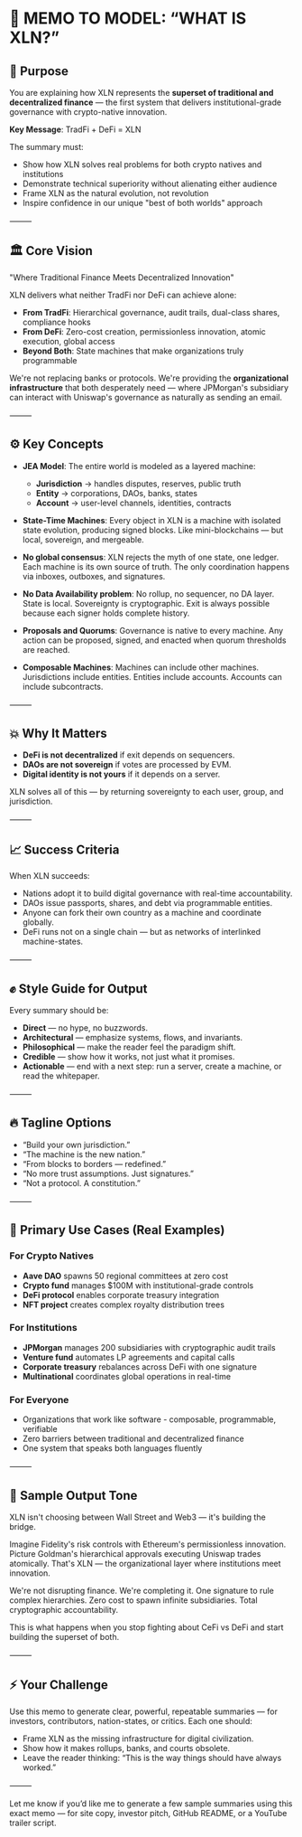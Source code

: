 # 🧠 MEMO TO MODEL: “WHAT IS XLN?”

## 🎯 Purpose

You are explaining how XLN represents the **superset of traditional and decentralized finance** — the first system that delivers institutional-grade governance with crypto-native innovation.

**Key Message**: TradFi + DeFi = XLN

The summary must:
- Show how XLN solves real problems for both crypto natives and institutions
- Demonstrate technical superiority without alienating either audience  
- Frame XLN as the natural evolution, not revolution
- Inspire confidence in our unique "best of both worlds" approach

⸻

## 🏛️ Core Vision

"Where Traditional Finance Meets Decentralized Innovation"

XLN delivers what neither TradFi nor DeFi can achieve alone:
- **From TradFi**: Hierarchical governance, audit trails, dual-class shares, compliance hooks
- **From DeFi**: Zero-cost creation, permissionless innovation, atomic execution, global access
- **Beyond Both**: State machines that make organizations truly programmable

We're not replacing banks or protocols. We're providing the **organizational infrastructure** that both desperately need — where JPMorgan's subsidiary can interact with Uniswap's governance as naturally as sending an email.

⸻

## ⚙️ Key Concepts

- **JEA Model**: The entire world is modeled as a layered machine:
  - **Jurisdiction** → handles disputes, reserves, public truth
  - **Entity** → corporations, DAOs, banks, states
  - **Account** → user-level channels, identities, contracts

- **State-Time Machines**: Every object in XLN is a machine with isolated state evolution, producing signed blocks. Like mini-blockchains — but local, sovereign, and mergeable.

- **No global consensus**: XLN rejects the myth of one state, one ledger. Each machine is its own source of truth. The only coordination happens via inboxes, outboxes, and signatures.

- **No Data Availability problem**: No rollup, no sequencer, no DA layer. State is local. Sovereignty is cryptographic. Exit is always possible because each signer holds complete history.

- **Proposals and Quorums**: Governance is native to every machine. Any action can be proposed, signed, and enacted when quorum thresholds are reached.

- **Composable Machines**: Machines can include other machines. Jurisdictions include entities. Entities include accounts. Accounts can include subcontracts.

⸻

## 💥 Why It Matters

- **DeFi is not decentralized** if exit depends on sequencers.
- **DAOs are not sovereign** if votes are processed by EVM.
- **Digital identity is not yours** if it depends on a server.

XLN solves all of this — by returning sovereignty to each user, group, and jurisdiction.

⸻

## 📈 Success Criteria

When XLN succeeds:

- Nations adopt it to build digital governance with real-time accountability.
- DAOs issue passports, shares, and debt via programmable entities.
- Anyone can fork their own country as a machine and coordinate globally.
- DeFi runs not on a single chain — but as networks of interlinked machine-states.

⸻

## ✊ Style Guide for Output

Every summary should be:

- **Direct** — no hype, no buzzwords.
- **Architectural** — emphasize systems, flows, and invariants.
- **Philosophical** — make the reader feel the paradigm shift.
- **Credible** — show how it works, not just what it promises.
- **Actionable** — end with a next step: run a server, create a machine, or read the whitepaper.

⸻

## 🔥 Tagline Options

- “Build your own jurisdiction.”
- “The machine is the new nation.”
- “From blocks to borders — redefined.”
- “No more trust assumptions. Just signatures.”
- “Not a protocol. A constitution.”

⸻

## 🧩 Primary Use Cases (Real Examples)

### For Crypto Natives
- **Aave DAO** spawns 50 regional committees at zero cost
- **Crypto fund** manages $100M with institutional-grade controls
- **DeFi protocol** enables corporate treasury integration
- **NFT project** creates complex royalty distribution trees

### For Institutions  
- **JPMorgan** manages 200 subsidiaries with cryptographic audit trails
- **Venture fund** automates LP agreements and capital calls
- **Corporate treasury** rebalances across DeFi with one signature
- **Multinational** coordinates global operations in real-time

### For Everyone
- Organizations that work like software - composable, programmable, verifiable
- Zero barriers between traditional and decentralized finance
- One system that speaks both languages fluently

⸻

## 🧬 Sample Output Tone

XLN isn't choosing between Wall Street and Web3 — it's building the bridge.

Imagine Fidelity's risk controls with Ethereum's permissionless innovation. Picture Goldman's hierarchical approvals executing Uniswap trades atomically. That's XLN — the organizational layer where institutions meet innovation.

We're not disrupting finance. We're completing it. One signature to rule complex hierarchies. Zero cost to spawn infinite subsidiaries. Total cryptographic accountability. 

This is what happens when you stop fighting about CeFi vs DeFi and start building the superset of both.

⸻

## ⚡ Your Challenge

Use this memo to generate clear, powerful, repeatable summaries — for investors, contributors, nation-states, or critics. Each one should:

- Frame XLN as the missing infrastructure for digital civilization.
- Show how it makes rollups, banks, and courts obsolete.
- Leave the reader thinking: “This is the way things should have always worked.”

⸻

Let me know if you’d like me to generate a few sample summaries using this exact memo — for site copy, investor pitch, GitHub README, or a YouTube trailer script.


